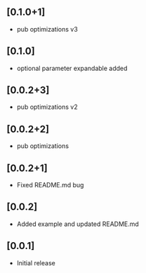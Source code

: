 ## [0.1.0+1]

* pub optimizations v3

## [0.1.0]

* optional parameter expandable added

## [0.0.2+3]

* pub optimizations v2

## [0.0.2+2]

* pub optimizations

## [0.0.2+1]

* Fixed README.md bug

## [0.0.2]

* Added example and updated README.md

## [0.0.1]

* Initial release
